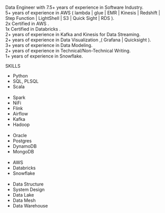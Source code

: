 Data Engineer with 7.5+ years of experience in Software Industry.<br />
5+ years of experience in AWS ( lambda | glue | EMR | Kinesis | Redshift | Step Function | LightShell | S3 | Quick Sight | RDS ). <br />
2x Certified in AWS .<br />
1x Certified in Databricks .<br />
2+ years of experience in Kafka and Kinesis for Data Streaming. <br />
2+ years of experience in Data Visualization ,( Grafana | Quicksight ). <br />
3+ years of experience in Data Modeling. <br />
2+ years of experience in Technical/Non-Technical Writing.<br />
1+ years of experience in Snowflake. <br />


SKILLS

<ul>
    <li>Python</li>
    <li>SQL, PLSQL</li>
    <li>Scala</li>
    <br />
    <li>Spark</li>
    <li>NiFi</li>
    <li>Flink</li>
    <li>Airflow</li>
    <li>Kafka</li>
    <li>Hadoop</li>
    <br />
    <li>Oracle</li>
    <li>Postgres</li>
    <li>DynamoDB</li>
    <li>MongoDB</li>
    <br />
    <li>AWS</li>
    <li>Databricks</li>
    <li>Snowflake</li>
    <br />
    <li>Data Structure</li>
    <li>System Design</li>
    <li>Data Lake</li>
    <li>Data Mesh</li>
    <li>Data Warehouse</li>
</ul>

			


